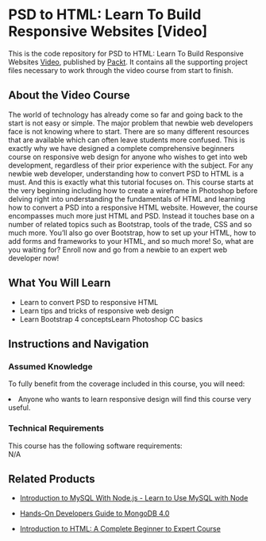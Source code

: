 


# PSD to HTML: Learn To Build Responsive Websites [Video]
This is the code repository for PSD to HTML: Learn To Build Responsive Websites [Video]( https://www.packtpub.com/web-development/psd-html-learn-build-responsive-websites-video?), published by [Packt](https://www.packtpub.com/?utm_source=github). It contains all the supporting project files necessary to work through the video course from start to finish.

## About the Video Course
The world of technology has already come so far and going back to the start is not easy or simple. The major problem that newbie web developers face is not knowing where to start. There are so many different resources that are available which can often leave students more confused. This is exactly why we have designed a complete comprehensive beginners course on responsive web design for anyone who wishes to get into web development, regardless of their prior experience with the subject. For any newbie web developer, understanding how to convert PSD to HTML is a must. And this is exactly what this tutorial focuses on. This course starts at the very beginning including how to create a wireframe in Photoshop before delving right into understanding the fundamentals of HTML and learning how to convert a PSD into a responsive HTML website. However, the course encompasses much more just HTML and PSD. Instead it touches base on a number of related topics such as Bootstrap, tools of the trade, CSS and so much more. You’ll also go over Bootstrap, how to set up your HTML, how to add forms and frameworks to your HTML, and so much more! So, what are you waiting for? Enroll now and go from a newbie to an expert web developer now!

<H2>What You Will Learn</H2>
<DIV class=book-info-will-learn-text>
<UL>
<li> Learn to convert PSD to responsive HTML</li>
<li> Learn tips and tricks of responsive web design</li>
<li> Learn Bootstrap 4 conceptsLearn Photoshop CC basics</li>
</UL></DIV>

## Instructions and Navigation
### Assumed Knowledge
To fully benefit from the coverage included in this course, you will need:<br/>
<DIV class=book-info-will-learn-text>
<li>Anyone who wants to learn responsive design will find this course very useful. </li>
<DIV>

### Technical Requirements
This course has the following software requirements:<br/>
N/A

## Related Products
* [Introduction to MySQL With Node.js - Learn to Use MySQL with Node]( https://www.packtpub.com/application-development/introduction-mysql-nodejs-learn-use-mysql-node-video?)

* [Hands-On Developers Guide to MongoDB 4.0]( https://www.packtpub.com/virtualization-and-cloud/hands-developers-guide-mongodb-40-video?)

* [Introduction to HTML: A Complete Beginner to Expert Course]( https://www.packtpub.com/application-development/introduction-html-complete-beginner-expert-course-video?)

